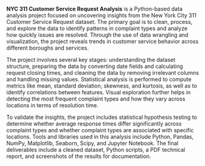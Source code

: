 **NYC 311 Customer Service Request Analysis** is a Python-based data analysis project focused on uncovering insights from the New York City 311 Customer Service Request dataset. The primary goal is to clean, process, and explore the data to identify patterns in complaint types and analyze how quickly issues are resolved. Through the use of data wrangling and visualization, the project reveals trends in customer service behavior across different boroughs and services.

The project involves several key stages: understanding the dataset structure, preparing the data by converting date fields and calculating request closing times, and cleaning the data by removing irrelevant columns and handling missing values. Statistical analysis is performed to compute metrics like mean, standard deviation, skewness, and kurtosis, as well as to identify correlations between features. Visual exploration further helps in detecting the most frequent complaint types and how they vary across locations in terms of resolution time.

To validate the insights, the project includes statistical hypothesis testing to determine whether average response times differ significantly across complaint types and whether complaint types are associated with specific locations. Tools and libraries used in this analysis include Python, Pandas, NumPy, Matplotlib, Seaborn, Scipy, and Jupyter Notebook. The final deliverables include a cleaned dataset, Python scripts, a PDF technical report, and screenshots of the results for documentation.
